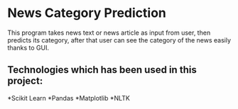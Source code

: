 # News Category Prediction
This program takes news text or news article as input from user, then predicts its category, after that user can see the category of the news easily thanks to GUI.

## Technologies which has been used in this project:
*Scikit Learn
*Pandas
*Matplotlib
*NLTK
